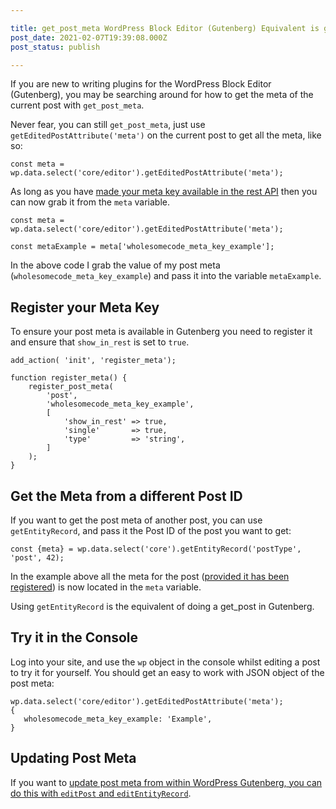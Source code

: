 ```yaml
---

title: get_post_meta WordPress Block Editor (Gutenberg) Equivalent is getEditedPostAttribute(‘meta’)
post_date: 2021-02-07T19:39:08.000Z
post_status: publish

---
```


If you are new to writing plugins for the WordPress Block Editor (Gutenberg), you may be searching around for how to get the meta of the current post with `get_post_meta`.

Never fear, you can still `get_post_meta`, just use `getEditedPostAttribute('meta')` on the current post to get all the meta, like so:

```
const meta = wp.data.select('core/editor').getEditedPostAttribute('meta');
```

As long as you have [made your meta key available in the rest API](https://wholesomecode.ltd/#register-your-meta-key) then you can now grab it from the `meta` variable.

```
const meta = wp.data.select('core/editor').getEditedPostAttribute('meta');

const metaExample = meta['wholesomecode_meta_key_example'];
```

In the above code I grab the value of my post meta (`wholesomecode_meta_key_example`) and pass it into the variable `metaExample`.

Register your Meta Key
----------------------

To ensure your post meta is available in Gutenberg you need to register it and ensure that `show_in_rest` is set to `true`.

```
add_action( 'init', 'register_meta');

function register_meta() {
    register_post_meta(
        'post',
        'wholesomecode_meta_key_example',
        [
            'show_in_rest' => true,
            'single'       => true,
            'type'         => 'string',
        ]
    );
}
```

Get the Meta from a different Post ID
-------------------------------------

If you want to get the post meta of another post, you can use `getEntityRecord`, and pass it the Post ID of the post you want to get:

```
const {meta} = wp.data.select('core').getEntityRecord('postType', 'post', 42);
```

In the example above all the meta for the post ([provided it has been registered](https://wholesomecode.ltd/#register-your-meta-key)) is now located in the `meta` variable.

Using `getEntityRecord` is the equivalent of doing a get\_post in Gutenberg.

Try it in the Console
---------------------

Log into your site, and use the `wp` object in the console whilst editing a post to try it for yourself. You should get an easy to work with JSON object of the post meta:

```
wp.data.select('core/editor').getEditedPostAttribute('meta');
{
   wholesomecode_meta_key_example: 'Example',
}
```

Updating Post Meta
------------------

If you want to [update post meta from within WordPress Gutenberg, you can do this with `editPost` and `editEntityRecord`](https://wholesomecode.ltd/blog/update_post_meta-gutenberg-equivalent-editpost/).